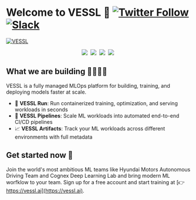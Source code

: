 # Welcome to VESSL 👋 [![Twitter Follow](https://img.shields.io/twitter/follow/vesslai?style=social)](https://twitter.com/vesslai) [![Slack](https://img.shields.io/badge/Slack-Join-4A154B?style=social)](http://bit.ly/3HEIV9C)

[![VESSL](https://user-images.githubusercontent.com/97027715/216870263-338b99ba-e4e2-40a9-a97d-791ac8185169.png)](https://vessl.ai/?utm_medium=sns&utm_source=github)

<div align="center">
    <a target="_blank" href="https://www.linkedin.com/company/vesslai"><img src="https://img.shields.io/badge/style--5eba00.svg?label=LinkedIn&logo=linkedin&style=social"></a>&nbsp;
    <a target="_blank" href="https://vesslai.medium.com/"><img src="https://img.shields.io/badge/style--5eba00.svg?label=Medium&logo=medium&style=social"></a>&nbsp;
    <a target="_blank" href="https://www.youtube.com/@vesslai4254"><img src="https://img.shields.io/badge/style--5eba00.svg?label=YouTube&logo=youtube&style=social"></a>&nbsp;
    <a target="_blank" href="https://join.slack.com/t/vessl-ai-community/shared_invite/zt-1a6schu04-NyjRKE0UMli58Z_lthBICA"><img src="https://img.shields.io/badge/VESSL-Join?logo=slack"></a>&nbsp;

</div>

## What we are building 👷‍♂️👷‍♀️

VESSL is a fully managed MLOps platform for building, training, and deploying models faster at scale. 

- 👟 **VESSL Run**: Run containerized training, optimization, and serving workloads in seconds
- 🔀 **VESSL Pipelines**: Scale ML workloads into automated end-to-end CI/CD pipelines
- 📈 **VESSL Artifacts**: Track your ML workloads across different environments with full metadata

## Get started now 💫

Join the world's most ambitious ML teams like Hyundai Motors Autonomous Driving Team and Cognex Deep Learning Lab and bring modern ML worfklow to your team. Sign up for a free account and start training at [👉 https://vessl.ai](https://vessl.ai).
